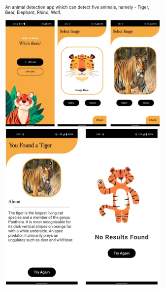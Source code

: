 An animal detection app which can detect five animals, namely - Tiger, Bear, Elephant, Rhino, Wolf.


![](img/2.jpg)
![](img/1.jpg)
